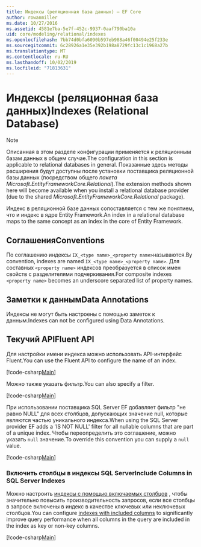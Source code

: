 ```yaml
---
title: Индексы (реляционная база данных) — EF Core
author: rowanmiller
ms.date: 10/27/2016
ms.assetid: 4581e7ba-5e7f-452c-9937-0aaf790ba10a
uid: core/modeling/relational/indexes
ms.openlocfilehash: 7bb74d0bfa6090b597eb988a46f00494e25f233e
ms.sourcegitcommit: 6c28926a1e35e392b198a8729fc13c1c1968a27b
ms.translationtype: MT
ms.contentlocale: ru-RU
ms.lasthandoff: 10/02/2019
ms.locfileid: "71813631"
---
```

# <a name="indexes-relational-database"></a><span data-ttu-id="115b1-102">Индексы (реляционная база данных)</span><span class="sxs-lookup"><span data-stu-id="115b1-102">Indexes (Relational Database)</span></span>

> [!NOTE]  
> <span data-ttu-id="115b1-103">Описанная в этом разделе конфигурации применяется к реляционным базам данных в общем случае.</span><span class="sxs-lookup"><span data-stu-id="115b1-103">The configuration in this section is applicable to relational databases in general.</span></span> <span data-ttu-id="115b1-104">Показанные здесь методы расширения будут доступны после установки поставщика реляционной базы данных (посредством общего *пакета Microsoft.EntityFrameworkCore.Relational*).</span><span class="sxs-lookup"><span data-stu-id="115b1-104">The extension methods shown here will become available when you install a relational database provider (due to the shared *Microsoft.EntityFrameworkCore.Relational* package).</span></span>

<span data-ttu-id="115b1-105">Индекс в реляционной базе данных сопоставляется с тем же понятием, что и индекс в ядре Entity Framework.</span><span class="sxs-lookup"><span data-stu-id="115b1-105">An index in a relational database maps to the same concept as an index in the core of Entity Framework.</span></span>

## <a name="conventions"></a><span data-ttu-id="115b1-106">Соглашения</span><span class="sxs-lookup"><span data-stu-id="115b1-106">Conventions</span></span>

<span data-ttu-id="115b1-107">По соглашению индексы `IX_<type name>_<property name>`называются.</span><span class="sxs-lookup"><span data-stu-id="115b1-107">By convention, indexes are named `IX_<type name>_<property name>`.</span></span> <span data-ttu-id="115b1-108">Для составных `<property name>` индексов преобразуется в список имен свойств с разделителями подчеркивания.</span><span class="sxs-lookup"><span data-stu-id="115b1-108">For composite indexes `<property name>` becomes an underscore separated list of property names.</span></span>

## <a name="data-annotations"></a><span data-ttu-id="115b1-109">Заметки к данным</span><span class="sxs-lookup"><span data-stu-id="115b1-109">Data Annotations</span></span>

<span data-ttu-id="115b1-110">Индексы не могут быть настроены с помощью заметок к данным.</span><span class="sxs-lookup"><span data-stu-id="115b1-110">Indexes can not be configured using Data Annotations.</span></span>

## <a name="fluent-api"></a><span data-ttu-id="115b1-111">Текучий API</span><span class="sxs-lookup"><span data-stu-id="115b1-111">Fluent API</span></span>

<span data-ttu-id="115b1-112">Для настройки имени индекса можно использовать API-интерфейс Fluent.</span><span class="sxs-lookup"><span data-stu-id="115b1-112">You can use the Fluent API to configure the name of an index.</span></span>

[!code-csharp[Main](../../../../samples/core/Modeling/FluentAPI/Relational/IndexName.cs?name=Model&highlight=9)]

<span data-ttu-id="115b1-113">Можно также указать фильтр.</span><span class="sxs-lookup"><span data-stu-id="115b1-113">You can also specify a filter.</span></span>

[!code-csharp[Main](../../../../samples/core/Modeling/FluentAPI/Relational/IndexFilter.cs?name=Model&highlight=9)]

<span data-ttu-id="115b1-114">При использовании поставщика SQL Server EF добавляет фильтр "не равно NULL" для всех столбцов, допускающих значение null, которые являются частью уникального индекса.</span><span class="sxs-lookup"><span data-stu-id="115b1-114">When using the SQL Server provider EF adds a 'IS NOT NULL' filter for all nullable columns that are part of a unique index.</span></span> <span data-ttu-id="115b1-115">Чтобы переопределить это соглашение, можно указать `null` значение.</span><span class="sxs-lookup"><span data-stu-id="115b1-115">To override this convention you can supply a `null` value.</span></span>

[!code-csharp[Main](../../../../samples/core/Modeling/FluentAPI/Relational/IndexNoFilter.cs?name=Model&highlight=10)]

### <a name="include-columns-in-sql-server-indexes"></a><span data-ttu-id="115b1-116">Включить столбцы в индексы SQL Server</span><span class="sxs-lookup"><span data-stu-id="115b1-116">Include Columns in SQL Server Indexes</span></span>

<span data-ttu-id="115b1-117">Можно настроить [индексы с помощью включаемых столбцов](https://docs.microsoft.com/sql/relational-databases/indexes/create-indexes-with-included-columns) , чтобы значительно повысить производительность запросов, если все столбцы в запросе включены в индекс в качестве ключевых или неключевых столбцов.</span><span class="sxs-lookup"><span data-stu-id="115b1-117">You can configure [indexes with included columns](https://docs.microsoft.com/sql/relational-databases/indexes/create-indexes-with-included-columns) to significantly improve query performance when all columns in the query are included in the index as key or non-key columns.</span></span>

[!code-csharp[Main](../../../../samples/core/Modeling/FluentAPI/Relational/ForSqlServerHasIndex.cs?name=Model)]
